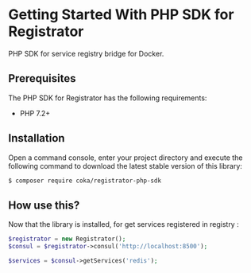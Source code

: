 # Getting Started With PHP SDK for Registrator

PHP SDK for service registry bridge for Docker.

## Prerequisites

The PHP SDK for Registrator has the following requirements:

 - PHP 7.2+

## Installation

Open a command console, enter your project directory and execute the
following command to download the latest stable version of this library:

```bash
$ composer require coka/registrator-php-sdk
```

## How use this?

Now that the library is installed, for get services registered in registry :

```php
$registrator = new Registrator();
$consul = $registrator->consul('http://localhost:8500');

$services = $consul->getServices('redis');
```		
